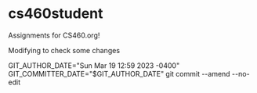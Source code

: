 # cs460student
Assignments for CS460.org!

Modifying to check some changes

GIT_AUTHOR_DATE="Sun Mar 19 12:59 2023 -0400" GIT_COMMITTER_DATE="$GIT_AUTHOR_DATE" git commit --amend --no-edit